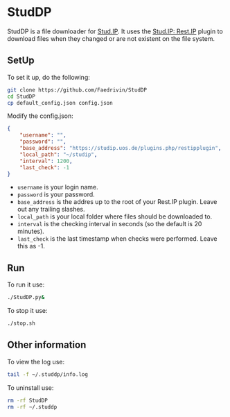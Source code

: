 # StudDP
StudDP is a file downloader for [Stud.IP](http://studip.de/). It uses the 
[Stud.IP: Rest.IP](http://studip.github.io/studip-rest.ip/) plugin to download files
when they changed or are not existent on the file system.

## SetUp

To set it up, do the following:

```sh
git clone https://github.com/Faedrivin/StudDP
cd StudDP
cp default_config.json config.json
```

Modify the config.json:
```json
{
    "username": "",
    "password": "",
    "base_address": "https://studip.uos.de/plugins.php/restipplugin",
    "local_path": "~/studip",
    "interval": 1200,
    "last_check": -1
}
```

* `username` is your login name.
* `password` is your password.
* `base_address` is the addres up to the root of your Rest.IP plugin. Leave out any trailing slashes.
* `local_path` is your local folder where files should be downloaded to.
* `interval` is the checking interval in seconds (so the default is 20 minutes).
* `last_check` is the last timestamp when checks were performed. Leave this as -1.

## Run

To run it use:

```sh
./StudDP.py&
```

To stop it use:

```sh
./stop.sh
```

## Other information

To view the log use:

```sh
tail -f ~/.studdp/info.log
```

To uninstall use:

```sh
rm -rf StudDP
rm -rf ~/.studdp
```

